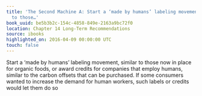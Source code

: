 ```yaml
---
title: 'The Second Machine A: Start a ‘made by humans’ labeling movement, similar
  to those…'
book_uuid: be5b3b2c-154c-4858-849e-2163a9bc72f0
location: Chapter 14 Long-Term Recommendations
source: ibooks
highlighted_on: 2016-04-09 00:00:00 UTC
touch: false
---
```


Start a ‘made by humans’ labeling movement, similar to those now in place for organic foods, or award credits for companies that employ humans, similar to the carbon offsets that can be purchased. If some consumers wanted to increase the demand for human workers, such labels or credits would let them do so